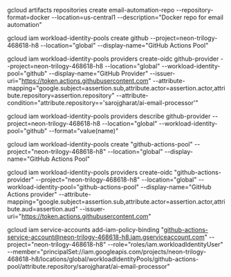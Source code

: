 gcloud artifacts repositories create email-automation-repo --repository-format=docker --location=us-central1 --description="Docker repo for email automation"

gcloud iam workload-identity-pools create github --project=neon-trilogy-468618-h8 --location="global" --display-name="GitHub Actions Pool"

gcloud iam workload-identity-pools providers create-oidc github-provider --project=neon-trilogy-468618-h8 --location="global" --workload-identity-pool="github" --display-name="GitHub Provider" --issuer-uri="https://token.actions.githubusercontent.com" --attribute-mapping="google.subject=assertion.sub,attribute.actor=assertion.actor,attribute.repository=assertion.repository" --attribute-condition="attribute.repository=='sarojgharat/ai-email-processor'"

gcloud iam workload-identity-pools providers describe github-provider --project=neon-trilogy-468618-h8 --location="global" --workload-identity-pool="github" --format="value(name)"



gcloud iam workload-identity-pools create "github-actions-pool" --project="neon-trilogy-468618-h8" --location="global" --display-name="GitHub Actions Pool"

gcloud iam workload-identity-pools providers create-oidc "github-actions-provider" --project="neon-trilogy-468618-h8" --location="global" --workload-identity-pool="github-actions-pool" --display-name="GitHub Actions provider" --attribute-mapping="google.subject=assertion.sub,attribute.actor=assertion.actor,attribute.aud=assertion.aud" --issuer-uri="https://token.actions.githubusercontent.com"


gcloud iam service-accounts add-iam-policy-binding "github-actions-service-account@neon-trilogy-468618-h8.iam.gserviceaccount.com" --project="neon-trilogy-468618-h8" --role="roles/iam.workloadIdentityUser" --member="principalSet://iam.googleapis.com/projects/neon-trilogy-468618-h8/locations/global/workloadIdentityPools/github-actions-pool/attribute.repository/sarojgharat/ai-email-processor"